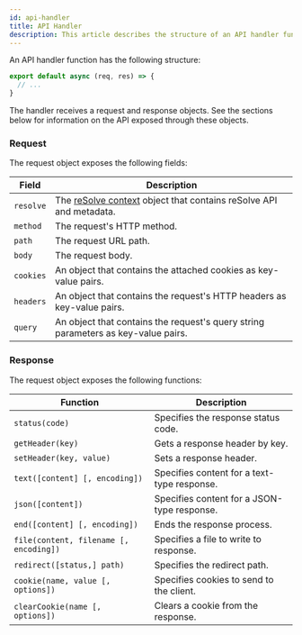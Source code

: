 ```yaml
---
id: api-handler
title: API Handler
description: This article describes the structure of an API handler function and its arguments.
---
```


An API handler function has the following structure:

```js
export default async (req, res) => {
  // ...
}
```

The handler receives a request and response objects. See the sections below for information on the API exposed through these objects.

### Request

The request object exposes the following fields:

| Field     | Description                                                                              |
| --------- | ---------------------------------------------------------------------------------------- |
| `resolve` | The [reSolve context](resolve-context.md) object that contains reSolve API and metadata. |
| `method`  | The request's HTTP method.                                                               |
| `path`    | The request URL path.                                                                    |
| `body`    | The request body.                                                                        |
| `cookies` | An object that contains the attached cookies as key-value pairs.                         |
| `headers` | An object that contains the request's HTTP headers as key-value pairs.                   |
| `query`   | An object that contains the request's query string parameters as key-value pairs.        |

### Response

The request object exposes the following functions:

| Function                               | Description                                 |
| -------------------------------------- | ------------------------------------------- |
| `status(code)`                         | Specifies the response status code.        |
| `getHeader(key)`                       | Gets a response header by key.               |
| `setHeader(key, value)`                | Sets a response header.                     |
| `text([content] [, encoding])`         | Specifies content for a text-type response.  |
| `json([content])`                      | Specifies content for a JSON-type response. |
| `end([content] [, encoding])`          | Ends the response process.                  |
| `file(content, filename [, encoding])` | Specifies a file to write to response.      |
| `redirect([status,] path)`             | Specifies the redirect path.                |
| `cookie(name, value [, options])`      | Specifies cookies to send to the client.    |
| `clearCookie(name [, options])`        | Clears a cookie from the response.          |
